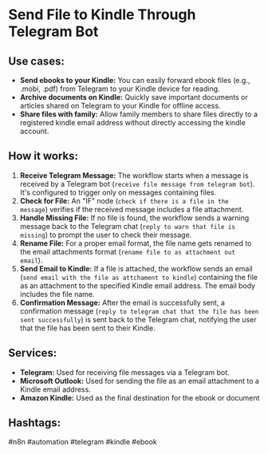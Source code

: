 # Send File to Kindle Through Telegram Bot

## Use cases:

*   **Send ebooks to your Kindle:** You can easily forward ebook files (e.g., .mobi, .pdf) from Telegram to your Kindle device for reading.
*   **Archive documents on Kindle:** Quickly save important documents or articles shared on Telegram to your Kindle for offline access.
*   **Share files with family:** Allow family members to share files directly to a registered kindle email address without directly accessing the kindle account.

## How it works:

1.  **Receive Telegram Message:** The workflow starts when a message is received by a Telegram bot (`receive file message from telegram bot`). It's configured to trigger only on messages containing files.
2.  **Check for File:** An "IF" node (`check if there is a file in the message`) verifies if the received message includes a file attachment.
3.  **Handle Missing File:** If no file is found, the workflow sends a warning message back to the Telegram chat (`reply to warn that file is missing`) to prompt the user to check their message.
4.  **Rename File:** For a proper email format, the file name gets renamed to the email attachments format (`rename file to as attachment out email`).
5.  **Send Email to Kindle:** If a file is attached, the workflow sends an email (`send email with the file as attchament to kindle`) containing the file as an attachment to the specified Kindle email address. The email body includes the file name.
6.  **Confirmation Message:** After the email is successfully sent, a confirmation message (`reply to telegram chat that the file has been sent successfully`) is sent back to the Telegram chat, notifying the user that the file has been sent to their Kindle.

## Services:

*   **Telegram:** Used for receiving file messages via a Telegram bot.
*   **Microsoft Outlook:** Used for sending the file as an email attachment to a Kindle email address.
*   **Amazon Kindle:** Used as the final destination for the ebook or document

## Hashtags:

#n8n #automation #telegram #kindle #ebook
